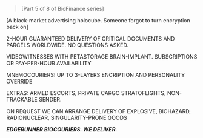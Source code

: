 >[Part 5 of 8 of BioFinance series]  

[A black-market advertising holocube. Someone forgot to turn encryption back on]

2-HOUR GUARANTEED DELIVERY OF CRITICAL DOCUMENTS AND PARCELS WORLDWIDE. NO QUESTIONS ASKED.

VIDEOWITNESSES WITH PETASTORAGE BRAIN-IMPLANT. SUBSCRIPTIONS OR PAY-PER-HOUR AVAILABILITY 

MNEMOCOURIERS! UP TO 3-LAYERS ENCRIPTION AND PERSONALITY OVERRIDE

EXTRAS: ARMED ESCORTS, PRIVATE CARGO STRATOFLIGHTS, NON-TRACKABLE SENDER.

ON REQUEST WE CAN ARRANGE DELIVERY OF EXPLOSIVE, BIOHAZARD, RADIONUCLEAR, SINGULARITY-PRONE GOODS

***EDGERUNNER BIOCOURIERS. WE DELIVER.***
